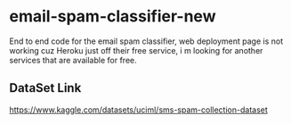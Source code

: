 # email-spam-classifier-new
End to end code for the email spam classifier, web deployment page is not working cuz Heroku just off their free service, i m looking for another services that are available for free.

## DataSet Link
https://www.kaggle.com/datasets/uciml/sms-spam-collection-dataset
